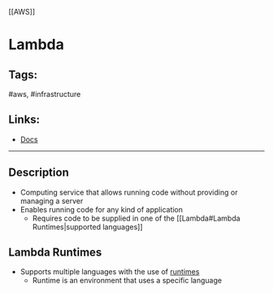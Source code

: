[[AWS]]

# Lambda

## Tags:
#aws, #infrastructure 

## Links:
- [Docs](https://docs.aws.amazon.com/lambda/latest/operatorguide/intro.html)

---

## Description
- Computing service that allows running code without providing or managing a server
- Enables running code for any kind of application
	- Requires code to be supplied in one of the [[Lambda#Lambda Runtimes|supported languages]]


## Lambda Runtimes
- Supports multiple languages with the use of [runtimes](https://docs.aws.amazon.com/lambda/latest/dg/gettingstarted-concepts.html#gettingstarted-concepts-runtime)
	- Runtime is an environment that uses a specific language